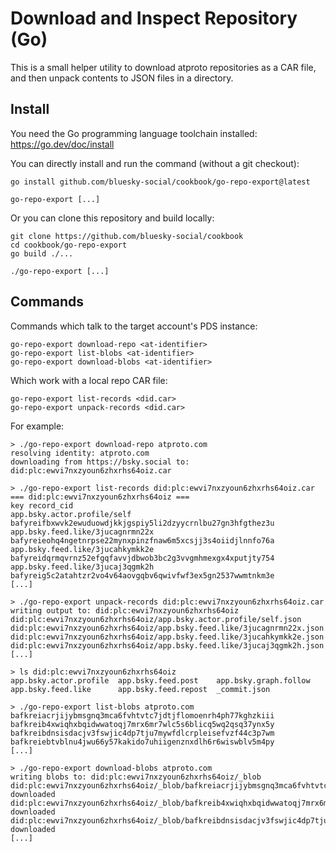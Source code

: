 
Download and Inspect Repository (Go)
====================================

This is a small helper utility to download atproto repositories as a CAR file, and then unpack contents to JSON files in a directory.

## Install

You need the Go programming language toolchain installed: <https://go.dev/doc/install>

You can directly install and run the command (without a git checkout):

```shell
go install github.com/bluesky-social/cookbook/go-repo-export@latest

go-repo-export [...]
```

Or you can clone this repository and build locally:

```shell
git clone https://github.com/bluesky-social/cookbook
cd cookbook/go-repo-export
go build ./...

./go-repo-export [...]
```

## Commands

Commands which talk to the target account's PDS instance:

```shell
go-repo-export download-repo <at-identifier>
go-repo-export list-blobs <at-identifier>
go-repo-export download-blobs <at-identifier>
```

Which work with a local repo CAR file:

```shell
go-repo-export list-records <did.car>
go-repo-export unpack-records <did.car>
```

For example:

```shell
> ./go-repo-export download-repo atproto.com
resolving identity: atproto.com
downloading from https://bsky.social to: did:plc:ewvi7nxzyoun6zhxrhs64oiz.car

> ./go-repo-export list-records did:plc:ewvi7nxzyoun6zhxrhs64oiz.car
=== did:plc:ewvi7nxzyoun6zhxrhs64oiz ===
key	record_cid
app.bsky.actor.profile/self	bafyreifbxwvk2ewuduowdjkkjgspiy5li2dzyycrnlbu27gn3hfgthez3u
app.bsky.feed.like/3jucagnrmn22x	bafyreieohq4ngetnrpse22mynxpinzfnaw6m5xcsjj3s4oiidjlnnfo76a
app.bsky.feed.like/3jucahkymkk2e	bafyreidqrmqvrnz52efgqfavvjdbwob3bc2g3vvgmhmexgx4xputjty754
app.bsky.feed.like/3jucaj3qgmk2h	bafyreig5c2atahtzr2vo4v64aovgqbv6qwivfwf3ex5gn2537wwmtnkm3e
[...]

> ./go-repo-export unpack-records did:plc:ewvi7nxzyoun6zhxrhs64oiz.car
writing output to: did:plc:ewvi7nxzyoun6zhxrhs64oiz
did:plc:ewvi7nxzyoun6zhxrhs64oiz/app.bsky.actor.profile/self.json
did:plc:ewvi7nxzyoun6zhxrhs64oiz/app.bsky.feed.like/3jucagnrmn22x.json
did:plc:ewvi7nxzyoun6zhxrhs64oiz/app.bsky.feed.like/3jucahkymkk2e.json
did:plc:ewvi7nxzyoun6zhxrhs64oiz/app.bsky.feed.like/3jucaj3qgmk2h.json
[...]

> ls did:plc:ewvi7nxzyoun6zhxrhs64oiz
app.bsky.actor.profile  app.bsky.feed.post    app.bsky.graph.follow
app.bsky.feed.like      app.bsky.feed.repost  _commit.json

> ./go-repo-export list-blobs atproto.com
bafkreiacrjijybmsgnq3mca6fvhtvtc7jdtjflomoenrh4ph77kghzkiii
bafkreib4xwiqhxbqidwwatoqj7mrx6mr7wlc5s6blicq5wq2qsq37ynx5y
bafkreibdnsisdacjv3fswjic4dp7tju7mywfdlcrpleisefvzf44c3p7wm
bafkreiebtvblnu4jwu66y57kakido7uhiigenznxdlh6r6wiswblv5m4py
[...]

> ./go-repo-export download-blobs atproto.com
writing blobs to: did:plc:ewvi7nxzyoun6zhxrhs64oiz/_blob
did:plc:ewvi7nxzyoun6zhxrhs64oiz/_blob/bafkreiacrjijybmsgnq3mca6fvhtvtc7jdtjflomoenrh4ph77kghzkiii	downloaded
did:plc:ewvi7nxzyoun6zhxrhs64oiz/_blob/bafkreib4xwiqhxbqidwwatoqj7mrx6mr7wlc5s6blicq5wq2qsq37ynx5y	downloaded
did:plc:ewvi7nxzyoun6zhxrhs64oiz/_blob/bafkreibdnsisdacjv3fswjic4dp7tju7mywfdlcrpleisefvzf44c3p7wm	downloaded
[...]
```
